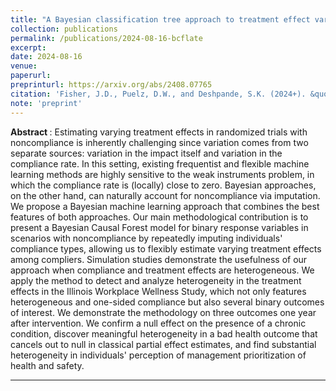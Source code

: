 ```yaml
---
title: "A Bayesian classification tree approach to treatment effect variation with noncompliance"
collection: publications
permalink: /publications/2024-08-16-bcflate
excerpt: 
date: 2024-08-16
venue:
paperurl: 
preprinturl: https://arxiv.org/abs/2408.07765
citation: 'Fisher, J.D., Puelz, D.W., and Deshpande, S.K. (2024+). &quot;A Bayesian classification tree approach to treatment effect variation with noncompliance.&quot;'
note: 'preprint'
---
```


<b> Abstract </b>:
Estimating varying treatment effects in randomized trials with noncompliance is inherently challenging since variation comes from two separate sources: variation in the impact itself and variation in the compliance rate. In this setting, existing frequentist and flexible machine learning methods are highly sensitive to the weak instruments problem, in which the compliance rate is (locally) close to zero. Bayesian approaches, on the other hand, can naturally account for noncompliance via imputation. We propose a Bayesian machine learning approach that combines the best features of both approaches. Our main methodological contribution is to present a Bayesian Causal Forest model for binary response variables in scenarios with noncompliance by repeatedly imputing individuals' compliance types, allowing us to flexibly estimate varying treatment effects among compliers. Simulation studies demonstrate the usefulness of our approach when compliance and treatment effects are heterogeneous. We apply the method to detect and analyze heterogeneity in the treatment effects in the Illinois Workplace Wellness Study, which not only features heterogeneous and one-sided compliance but also several binary outcomes of interest. We demonstrate the methodology on three outcomes one year after intervention. We confirm a null effect on the presence of a chronic condition, discover meaningful heterogeneity in a bad health outcome that cancels out to null in classical partial effect estimates, and find substantial heterogeneity in individuals' perception of management prioritization of health and safety.

---


